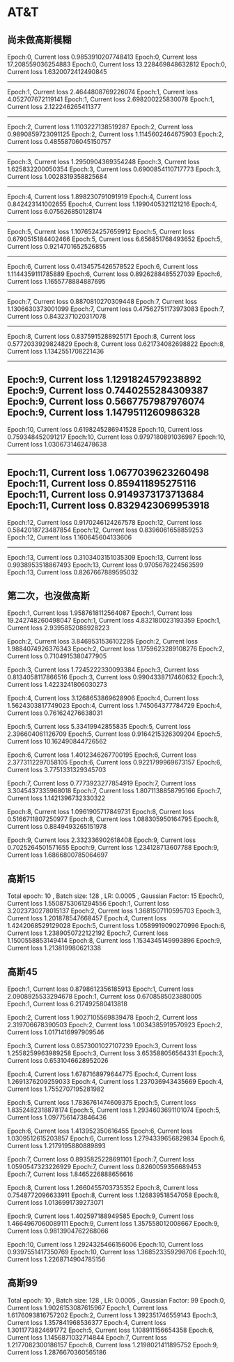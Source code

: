 # AT&T
## 尚未做高斯模糊

Epoch:0,  Current loss 0.9853910207748413
Epoch:0,  Current loss 17.208559036254883
Epoch:0,  Current loss 13.228469848632812
Epoch:0,  Current loss 1.6320072412490845

---

Epoch:1,  Current loss 2.4644808769226074
Epoch:1,  Current loss 4.052707672119141
Epoch:1,  Current loss 2.698200225830078
Epoch:1,  Current loss 2.122246265411377

---

Epoch:2,  Current loss 1.1103227138519287
Epoch:2,  Current loss 0.9890859723091125
Epoch:2,  Current loss 1.1145602464675903
Epoch:2,  Current loss 0.48558706045150757

---

Epoch:3,  Current loss 1.2950904369354248
Epoch:3,  Current loss 1.625832200050354
Epoch:3,  Current loss 0.6900854110717773
Epoch:3,  Current loss 1.0028319358825684

---

Epoch:4,  Current loss 1.898230791091919
Epoch:4,  Current loss 0.842423141002655
Epoch:4,  Current loss 1.1990405321121216
Epoch:4,  Current loss 6.075626850128174

---

Epoch:5,  Current loss 1.1076524257659912
Epoch:5,  Current loss 0.6790515184402466
Epoch:5,  Current loss 6.656851768493652
Epoch:5,  Current loss 0.9214701652526855

---

Epoch:6,  Current loss 0.4134575426578522
Epoch:6,  Current loss 1.1144359111785889
Epoch:6,  Current loss 0.8926288485527039
Epoch:6,  Current loss 1.1655778884887695

---

Epoch:7,  Current loss 0.8870810270309448
Epoch:7,  Current loss 1.1306630373001099
Epoch:7,  Current loss 0.47562751173973083
Epoch:7,  Current loss 0.8432371020317078

---

Epoch:8,  Current loss 0.8375915288925171
Epoch:8,  Current loss 0.5772033929824829
Epoch:8,  Current loss 0.621734082698822
Epoch:8,  Current loss 1.1342551708221436

---

Epoch:9,  Current loss 1.1291824579238892
Epoch:9,  Current loss 0.7440255284309387
Epoch:9,  Current loss 0.5667757987976074
Epoch:9,  Current loss 1.1479511260986328
---

Epoch:10,  Current loss 0.6198245286941528
Epoch:10,  Current loss 0.759348452091217
Epoch:10,  Current loss 0.9797180891036987
Epoch:10,  Current loss 1.0306731462478638

---

Epoch:11,  Current loss 1.0677039623260498
Epoch:11,  Current loss 0.859411895275116
Epoch:11,  Current loss 0.9149373173713684
Epoch:11,  Current loss 0.8329423069953918
---

Epoch:12,  Current loss 0.9170246124267578
Epoch:12,  Current loss 0.5842018723487854
Epoch:12,  Current loss 0.8396061658859253
Epoch:12,  Current loss 1.160645604133606

---

Epoch:13,  Current loss 0.3103403151035309
Epoch:13,  Current loss 0.9938953518867493
Epoch:13,  Current loss 0.9705678224563599
Epoch:13,  Current loss 0.8267667889595032

## 第二次，也沒做高斯

Epoch:1,  Current loss 1.9587618112564087
Epoch:1,  Current loss 19.242748260498047
Epoch:1,  Current loss 4.832180023193359
Epoch:1,  Current loss 2.9395852088928223

Epoch:2,  Current loss 3.8469531536102295
Epoch:2,  Current loss 1.9884074926376343
Epoch:2,  Current loss 1.1759623289108276
Epoch:2,  Current loss 0.7104915380477905

Epoch:3,  Current loss 1.7245222330093384
Epoch:3,  Current loss 0.8134058117866516
Epoch:3,  Current loss 0.9904338717460632
Epoch:3,  Current loss 1.4223241806030273

Epoch:4,  Current loss 3.1268653869628906
Epoch:4,  Current loss 1.5624303817749023
Epoch:4,  Current loss 1.745064377784729
Epoch:4,  Current loss 0.761624276638031

Epoch:5,  Current loss 5.33419942855835
Epoch:5,  Current loss 2.396604061126709
Epoch:5,  Current loss 0.9164215326309204
Epoch:5,  Current loss 10.162490844726562

Epoch:6,  Current loss 1.4012346267700195
Epoch:6,  Current loss 2.3773112297058105
Epoch:6,  Current loss 0.9221799969673157
Epoch:6,  Current loss 3.7751331329345703

Epoch:7,  Current loss 0.7773923277854919
Epoch:7,  Current loss 3.3045437335968018
Epoch:7,  Current loss 1.8071138858795166
Epoch:7,  Current loss 1.1421396732330322

Epoch:8,  Current loss 1.0961905717849731
Epoch:8,  Current loss 0.5166711807250977
Epoch:8,  Current loss 1.088305950164795
Epoch:8,  Current loss 0.8849493265151978

Epoch:9,  Current loss 2.332336902618408
Epoch:9,  Current loss 0.7025264501571655
Epoch:9,  Current loss 1.234128713607788
Epoch:9,  Current loss 1.6866800785064697

## 高斯15
Total epoch: 10 ,  Batch size: 128 ,  LR: 0.0005 ,  Gaussian Factor: 15
Epoch:0,  Current loss 1.5508753061294556
Epoch:1,  Current loss 3.2023730278015137
Epoch:2,  Current loss 1.3681507110595703
Epoch:3,  Current loss 1.201878547668457
Epoch:4,  Current loss 1.4242068529129028
Epoch:5,  Current loss 1.0589919090270996
Epoch:6,  Current loss 1.2389050722122192
Epoch:7,  Current loss 1.1500558853149414
Epoch:8,  Current loss 1.1534345149993896
Epoch:9,  Current loss 1.213819980621338

## 高斯45
Epoch:1,  Current loss 0.8798612356185913
Epoch:1,  Current loss 2.0908925533294678
Epoch:1,  Current loss 0.6708585023880005
Epoch:1,  Current loss 6.217492580413818

Epoch:2,  Current loss 1.9027105569839478
Epoch:2,  Current loss 2.319706678390503
Epoch:2,  Current loss 1.0034385919570923
Epoch:2,  Current loss 1.0171416997909546

Epoch:3,  Current loss 0.8573001027107239
Epoch:3,  Current loss 1.2558259963989258
Epoch:3,  Current loss 3.653588056564331
Epoch:3,  Current loss 0.6531046628952026

Epoch:4,  Current loss 1.6787168979644775
Epoch:4,  Current loss 1.2691376209259033
Epoch:4,  Current loss 1.237036943435669
Epoch:4,  Current loss 1.7552707195281982

Epoch:5,  Current loss 1.7836761474609375
Epoch:5,  Current loss 1.8352482318878174
Epoch:5,  Current loss 1.2934603691101074
Epoch:5,  Current loss 1.0977561473846436

Epoch:6,  Current loss 1.413952350616455
Epoch:6,  Current loss 1.0309512615203857
Epoch:6,  Current loss 1.2794339656829834
Epoch:6,  Current loss 1.2179195880889893

Epoch:7,  Current loss 0.8935825228691101
Epoch:7,  Current loss 1.0590547323226929
Epoch:7,  Current loss 0.8260059356689453
Epoch:7,  Current loss 1.8465226888656616

Epoch:8,  Current loss 1.2660455703735352
Epoch:8,  Current loss 0.7548772096633911
Epoch:8,  Current loss 1.126839518547058
Epoch:8,  Current loss 1.0136991739273071

Epoch:9,  Current loss 1.402597188949585
Epoch:9,  Current loss 1.4664967060089111
Epoch:9,  Current loss 1.357558012008667
Epoch:9,  Current loss 0.9813904762268066

Epoch:10,  Current loss 1.2924325466156006
Epoch:10,  Current loss 0.9397551417350769
Epoch:10,  Current loss 1.368523359298706
Epoch:10,  Current loss 1.2268714904785156

## 高斯99
Total epoch: 10 ,  Batch size: 128 ,  LR: 0.0005 ,  Gaussian Factor: 99
Epoch:0,  Current loss 1.9026153087615967
Epoch:1,  Current loss 1.6176093816757202
Epoch:2,  Current loss 1.392351746559143
Epoch:3,  Current loss 1.357841968536377
Epoch:4,  Current loss 1.3011773824691772
Epoch:5,  Current loss 1.108911156654358
Epoch:6,  Current loss 1.1456871032714844
Epoch:7,  Current loss 1.2177082300186157
Epoch:8,  Current loss 1.2198021411895752
Epoch:9,  Current loss 1.2876670360565186